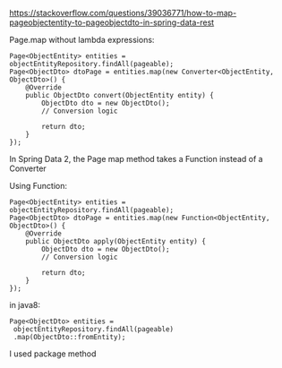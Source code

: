 https://stackoverflow.com/questions/39036771/how-to-map-pageobjectentity-to-pageobjectdto-in-spring-data-rest


 Page.map without lambda expressions:

```
Page<ObjectEntity> entities = objectEntityRepository.findAll(pageable);
Page<ObjectDto> dtoPage = entities.map(new Converter<ObjectEntity, ObjectDto>() {
    @Override
    public ObjectDto convert(ObjectEntity entity) {
        ObjectDto dto = new ObjectDto();
        // Conversion logic

        return dto;
    }
});
```

In Spring Data 2, the Page map method takes a Function instead of a Converter

Using Function:

```
Page<ObjectEntity> entities = objectEntityRepository.findAll(pageable);
Page<ObjectDto> dtoPage = entities.map(new Function<ObjectEntity, ObjectDto>() {
    @Override
    public ObjectDto apply(ObjectEntity entity) {
        ObjectDto dto = new ObjectDto();
        // Conversion logic

        return dto;
    }
});
```


in java8:

```
Page<ObjectDto> entities = 
 objectEntityRepository.findAll(pageable)
 .map(ObjectDto::fromEntity);
 ```

I used package method